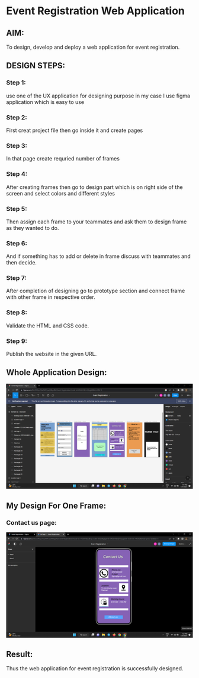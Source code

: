 # Event Registration Web Application

## AIM:
To design, develop and deploy a web application for event registration.

## DESIGN STEPS:
### Step 1:

use one of the UX application for designing purpose in my case I use figma application which is easy to use
### Step 2:

First creat project file then go inside it and create pages
### Step 3:

In that page create requried number of frames
### Step 4:

After creating frames then go to design part which is on right side of the screen and select colors and different styles
### Step 5:

Then assign each frame to your teammates and ask them to design frame as they wanted to do.
### Step 6:

And if something has to add or delete in frame discuss with teammates and then decide.
### Step 7:

After completion of designing go to prototype section and connect frame with other frame in respective order.

### Step 8:
Validate the HTML and CSS code.

### Step 9:

Publish the website in the given URL.

## Whole Application Design:
![output](/Screenshot%20(15).png)
## My Design For One Frame:
### Contact us page:
![output](/Screenshot%20(16).png)

## Result:
Thus the web application for event registration is successfully designed.

